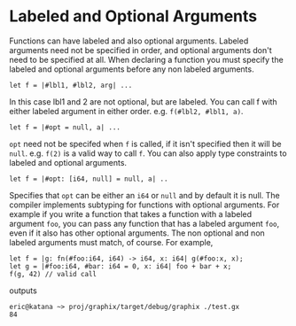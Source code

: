# Labeled and Optional Arguments

Functions can have labeled and also optional arguments. Labeled arguments need
not be specified in order, and optional arguments don't need to be specified at
all. When declaring a function you must specify the labeled and optional
arguments before any non labeled arguments.

```
let f = |#lbl1, #lbl2, arg| ...
```

In this case lbl1 and 2 are not optional, but are labeled. You can call f with
either labeled argument in either order. e.g. `f(#lbl2, #lbl1, a)`.

```
let f = |#opt = null, a| ...
```

`opt` need not be specifed when `f` is called, if it isn't specified then it
will be `null`. e.g. `f(2)` is a valid way to call `f`. You can also apply type
constraints to labeled and optional arguments.

```
let f = |#opt: [i64, null] = null, a| ..
```

Specifies that `opt` can be either an `i64` or `null` and by default it is null.
The compiler implements subtyping for functions with optional arguments. For
example if you write a function that takes a function with a labeled argument
`foo`, you can pass any function that has a labeled argument `foo`, even if it
also has other optional arguments. The non optional and non labeled arguments
must match, of course. For example,

```
let f = |g: fn(#foo:i64, i64) -> i64, x: i64| g(#foo:x, x);
let g = |#foo:i64, #bar: i64 = 0, x: i64| foo + bar + x;
f(g, 42) // valid call
```

outputs

```
eric@katana ~> proj/graphix/target/debug/graphix ./test.gx
84
```
